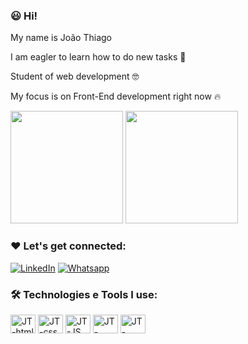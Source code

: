 ###  😃 Hi!

My name is João Thiago 

I am eagler to learn how to do new tasks 🦅

Student of web development 🤓

My focus is on Front-End development right now 🔥

<div>
<img height="180em" src="https://github-readme-stats.vercel.app/api?username=joaoThiagoSSilva&show_icons=true&theme=tokyonight"/>
 <img height="180em" src="https://github-readme-stats.vercel.app/api/top-langs/?username=joaoThiagoSSilva&layout=compact&theme=tokyonight"/>
</div>
 
### ❤️ Let's get connected:
[![LinkedIn](https://img.shields.io/badge/LinkedIn-0077B5?style=for-the-badge&logo=linkedin&logoColor=white)](https://www.linkedin.com/in/joão-thiago-souza-silva/)
[![Whatsapp](https://img.shields.io/badge/WhatsApp-25D366?style=for-the-badge&logo=whatsapp&logoColor=white)](https://api.whatsapp.com/send?phone=5512991736012)


### 🛠️ Technologies e Tools I use:
<div>
 <img align="center" alt="JT-html" height="30" width="40" src="https://cdn.jsdelivr.net/gh/devicons/devicon/icons/html5/html5-original-wordmark.svg"/>
 <img align="center" alt="JT-css" height="30" width="40" src="https://cdn.jsdelivr.net/gh/devicons/devicon/icons/css3/css3-original-wordmark.svg"/>
 <img align="center" alt="JT-JS" height="30" width="40" src="https://cdn.jsdelivr.net/gh/devicons/devicon/icons/javascript/javascript-plain.svg"/>
 <img align="center" alt="JT-React" height="30" width="40" src="https://cdn.jsdelivr.net/gh/devicons/devicon/icons/react/react-original.svg"/>
 <img align="center" alt="JT-TypeScript" height="30" width="40" src="https://cdn.jsdelivr.net/gh/devicons/devicon/icons/typescript/typescript-plain.svg"/>
</div>

